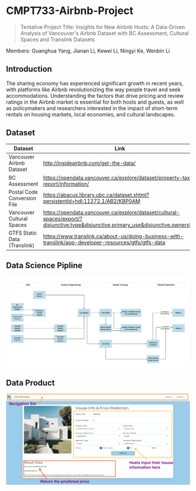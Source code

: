 # CMPT733-Airbnb-Project

> Tentative Project Title: 
> Insights for New Airbnb Hosts: A Data-Driven Analysis of Vancouver's Airbnb Dataset with BC Assessment, Cultural Spaces and Translink Datasets


Members: Guanghua Yang, Jianan Li, Kewei Li, Ningyi Ke, Wenbin Li


## Introduction
The sharing economy has experienced significant growth in recent years, with platforms like Airbnb revolutionizing the way people travel and seek accommodations. Understanding the factors that drive pricing and review ratings in the Airbnb market is essential for both hosts and guests, as well as policymakers and researchers interested in the impact of short-term rentals on housing markets, local economies, and cultural landscapes.
## Dataset
|  Dataset   | Link  |
|  ----  | ----  |
| Vancouver Airbnb Dataset  | http://insideairbnb.com/get-the-data/ |
| BC Assessment  | https://opendata.vancouver.ca/explore/dataset/property-tax-report/information/ |
| Postal Code Conversion File  | https://abacus.library.ubc.ca/dataset.xhtml?persistentId=hdl:11272.1/AB2/KBP0AM |
| Vancouver Cultural Spaces  | https://opendata.vancouver.ca/explore/dataset/cultural-spaces/export/?disjunctive.type&disjunctive.primary_use&disjunctive.ownership |
| GTFS Static Data (Translink)  | https://www.translink.ca/about-us/doing-business-with-translink/app-developer-resources/gtfs/gtfs-data |

## Data Science Pipline
![pipeline](Picture/Pipeline.jpg)

## Data Product
![Product Review](Picture/Product.jpg)







